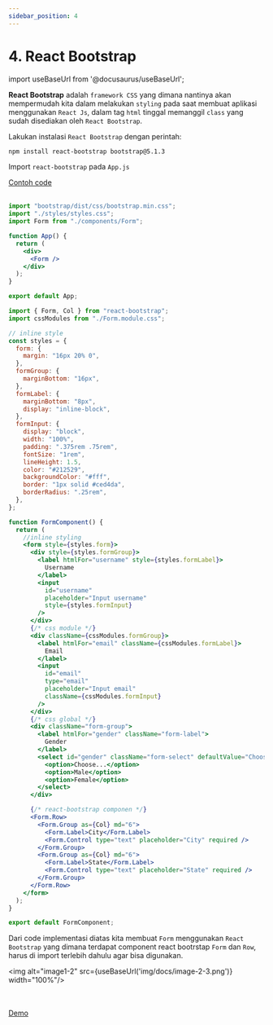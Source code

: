 ```yaml
---
sidebar_position: 4
---
```


# 4. React Bootstrap

import useBaseUrl from '@docusaurus/useBaseUrl';

**React Bootstrap** adalah `framework CSS` yang dimana nantinya akan mempermudah kita dalam melakukan `styling` pada saat membuat aplikasi menggunakan `React Js`, dalam tag `html` tinggal memanggil `class` yang sudah disediakan oleh `React Bootstrap`.

Lakukan instalasi `React Bootstrap` dengan perintah: 
```bash
npm install react-bootstrap bootstrap@5.1.3
```

Import `react-bootstrap` pada `App.js`

<a class="btn-example-code" href="https://github.com/demo-dumbways/ebook-code-results-stage-2/tree/4-frontend-react-js-advance/src">
Contoh code
</a>

<br />
<br />

```jsx title=App.js {1}
import "bootstrap/dist/css/bootstrap.min.css";
import "./styles/styles.css";
import Form from "./components/Form";

function App() {
  return (
    <div>
      <Form />
    </div>
  );
}

export default App;
```

```jsx title=components/Form.js {1,68-77}
import { Form, Col } from "react-bootstrap";
import cssModules from "./Form.module.css";

// inline style
const styles = {
  form: {
    margin: "16px 20% 0",
  },
  formGroup: {
    marginBottom: "16px",
  },
  formLabel: {
    marginBottom: "8px",
    display: "inline-block",
  },
  formInput: {
    display: "block",
    width: "100%",
    padding: ".375rem .75rem",
    fontSize: "1rem",
    lineHeight: 1.5,
    color: "#212529",
    backgroundColor: "#fff",
    border: "1px solid #ced4da",
    borderRadius: ".25rem",
  },
};

function FormComponent() {
  return (
    //inline styling
    <form style={styles.form}>
      <div style={styles.formGroup}>
        <label htmlFor="username" style={styles.formLabel}>
          Username
        </label>
        <input
          id="username"
          placeholder="Input username"
          style={styles.formInput}
        />
      </div>
      {/* css module */}
      <div className={cssModules.formGroup}>
        <label htmlFor="email" className={cssModules.formLabel}>
          Email
        </label>
        <input
          id="email"
          type="email"
          placeholder="Input email"
          className={cssModules.formInput}
        />
      </div>
      {/* css global */}
      <div className="form-group">
        <label htmlFor="gender" className="form-label">
          Gender
        </label>
        <select id="gender" className="form-select" defaultValue="Choose...">
          <option>Choose...</option>
          <option>Male</option>
          <option>Female</option>
        </select>
      </div>

      {/* react-bootstrap componen */}
      <Form.Row>
        <Form.Group as={Col} md="6">
          <Form.Label>City</Form.Label>
          <Form.Control type="text" placeholder="City" required />
        </Form.Group>
        <Form.Group as={Col} md="6">
          <Form.Label>State</Form.Label>
          <Form.Control type="text" placeholder="State" required />
        </Form.Group>
      </Form.Row>
    </form>
  );
}

export default FormComponent;
```

Dari code implementasi diatas kita membuat `Form` menggunakan `React Bootstrap` yang dimana terdapat component react bootrstap `Form` dan `Row`, harus di import terlebih dahulu agar bisa digunakan.

<img alt="image1-2" src={useBaseUrl('img/docs/image-2-3.png')} width="100%"/>

<br />
<br />

<div>
<a class="btn-demo" href="https://ebook-code-results-stage-2-git-3-frontend-37d2af-demo-dumbways.vercel.app/">
Demo
</a>
</div>